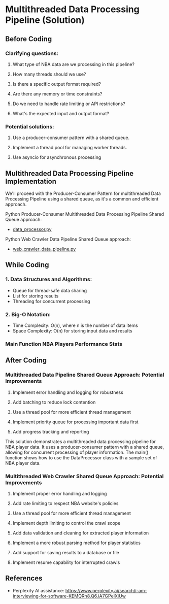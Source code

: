 # Multithreaded Data Processing Pipeline (Solution)

## Before Coding

### Clarifying questions:

1. What type of NBA data are we processing in this pipeline?

2. How many threads should we use?

3. Is there a specific output format required?

4. Are there any memory or time constraints?

5. Do we need to handle rate limiting or API restrictions?

6. What's the expected input and output format?

### Potential solutions:

1. Use a producer-consumer pattern with a shared queue.

2. Implement a thread pool for managing worker threads.

3. Use asyncio for asynchronous processing

## Multithreaded Data Processing Pipeline Implementation

We'll proceed with the Producer-Consumer Pattern for multithreaded Data Processing Pipeline using a shared queue, as it's a common and efficient approach.

Python Producer-Consumer Multithreaded Data Processing Pipeline Shared Queue approach:

- [data_processor.py](./python/data_processor.py)

Python Web Crawler Data Pipeline Shared Queue approach:

- [web_crawler_data_pipeline.py](./python/web_crawler_data_pipeline.py)

## While Coding

### 1. **Data Structures and Algorithms**:

- Queue for thread-safe data sharing
- List for storing results
- Threading for concurrent processing

### 2. **Big-O Notation**:

- Time Complexity: O(n), where n is the number of data items
- Space Complexity: O(n) for storing input data and results

### Main Function NBA Players Performance Stats

## After Coding

### Multithreaded Data Pipeline Shared Queue Approach: Potential Improvements

1. Implement error handling and logging for robustness

2. Add batching to reduce lock contention

3. Use a thread pool for more efficient thread management

4. Implement priority queue for processing important data first

5. Add progress tracking and reporting

This solution demonstrates a multithreaded data processing pipeline for NBA player data.
It uses a producer-consumer pattern with a shared queue, allowing for concurrent
processing of player information. The main() function shows how to use the DataProcessor
class with a sample set of NBA player data.

### Multithreaded Web Crawler Shared Queue Approach: Potential Improvements

1. Implement proper error handling and logging

2. Add rate limiting to respect NBA website's policies

3. Use a thread pool for more efficient thread management

4. Implement depth limiting to control the crawl scope

5. Add data validation and cleaning for extracted player information

6. Implement a more robust parsing method for player statistics

7. Add support for saving results to a database or file

8. Implement resume capability for interrupted crawls

## References

- Perplexity AI assistance: https://www.perplexity.ai/search/i-am-interviewing-for-software-KEMQRh8.Q6.iA7GPeIXiUw